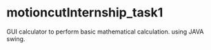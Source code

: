 # motioncutInternship_task1
GUI calculator to perform basic mathematical calculation.
using JAVA swing.
